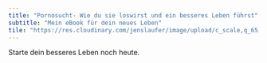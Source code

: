 ```yaml
---
title: "Pornosucht- Wie du sie loswirst und ein besseres Leben führst"
subtitle: "Mein eBook für dein neues Leben"
tile: "https://res.cloudinary.com/jenslaufer/image/upload/c_scale,q_65,w_600/v1580822304/cover.jpg"
---
```


Starte dein besseres Leben noch heute.
